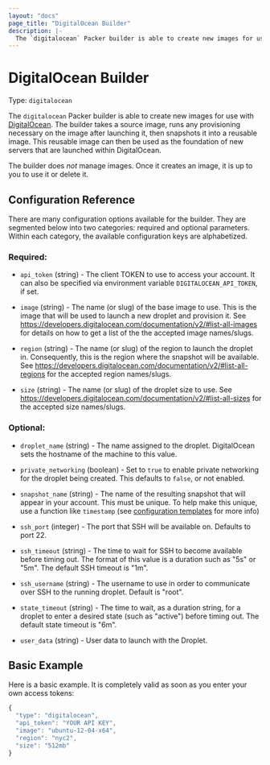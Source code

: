 ```yaml
---
layout: "docs"
page_title: "DigitalOcean Builder"
description: |-
  The `digitalocean` Packer builder is able to create new images for use with DigitalOcean. The builder takes a source image, runs any provisioning necessary on the image after launching it, then snapshots it into a reusable image. This reusable image can then be used as the foundation of new servers that are launched within DigitalOcean.
---
```


# DigitalOcean Builder

Type: `digitalocean`

The `digitalocean` Packer builder is able to create new images for use with
[DigitalOcean](http://www.digitalocean.com). The builder takes a source
image, runs any provisioning necessary on the image after launching it,
then snapshots it into a reusable image. This reusable image can then be
used as the foundation of new servers that are launched within DigitalOcean.

The builder does _not_ manage images. Once it creates an image, it is up to
you to use it or delete it.

## Configuration Reference

There are many configuration options available for the builder. They are
segmented below into two categories: required and optional parameters. Within
each category, the available configuration keys are alphabetized.

### Required:

* `api_token` (string) - The client TOKEN to use to access your account.
  It can also be specified via environment variable `DIGITALOCEAN_API_TOKEN`, if set.

* `image` (string) - The name (or slug) of the base image to use. This is the
  image that will be used to launch a new droplet and provision it.
  See https://developers.digitalocean.com/documentation/v2/#list-all-images for details on how to get a list of the the accepted image names/slugs.

* `region` (string) - The name (or slug) of the region to launch the droplet in.
  Consequently, this is the region where the snapshot will be available.
  See https://developers.digitalocean.com/documentation/v2/#list-all-regions for the accepted region names/slugs.

* `size` (string) - The name (or slug) of the droplet size to use.
  See https://developers.digitalocean.com/documentation/v2/#list-all-sizes for the accepted size names/slugs.

### Optional:

* `droplet_name` (string) - The name assigned to the droplet. DigitalOcean
  sets the hostname of the machine to this value.

* `private_networking` (boolean) - Set to `true` to enable private networking
  for the droplet being created. This defaults to `false`, or not enabled.

* `snapshot_name` (string) - The name of the resulting snapshot that will
  appear in your account. This must be unique.
  To help make this unique, use a function like `timestamp` (see
  [configuration templates](/docs/templates/configuration-templates.html) for more info)

* `ssh_port` (integer) - The port that SSH will be available on. Defaults to port
  22.

* `ssh_timeout` (string) - The time to wait for SSH to become available
  before timing out. The format of this value is a duration such as "5s"
  or "5m". The default SSH timeout is "1m".

* `ssh_username` (string) - The username to use in order to communicate
  over SSH to the running droplet. Default is "root".

* `state_timeout` (string) - The time to wait, as a duration string,
  for a droplet to enter a desired state (such as "active") before
  timing out. The default state timeout is "6m".

* `user_data` (string) - User data to launch with the Droplet.

## Basic Example

Here is a basic example. It is completely valid as soon as you enter your
own access tokens:

```javascript
{
  "type": "digitalocean",
  "api_token": "YOUR API KEY",
  "image": "ubuntu-12-04-x64",
  "region": "nyc2",
  "size": "512mb"
}
```
